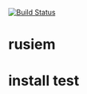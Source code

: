 [![Build Status](https://travis-ci.org/ainich/rusiem_test.svg?branch=master)](https://travis-ci.org/ainich/rusiem_test)

# rusiem
# install test
